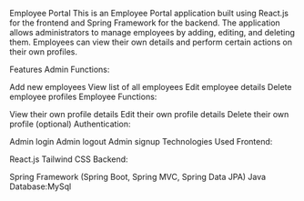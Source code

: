 Employee Portal
This is an Employee Portal application built using React.js for the frontend and Spring Framework for the backend. The application allows administrators to manage employees by adding, editing, and deleting them. Employees can view their own details and perform certain actions on their own profiles.

Features
Admin Functions:

Add new employees
View list of all employees
Edit employee details
Delete employee profiles
Employee Functions:

View their own profile details
Edit their own profile details
Delete their own profile (optional)
Authentication:

Admin login
Admin logout
Admin signup
Technologies Used
Frontend:

React.js
Tailwind CSS
Backend:

Spring Framework (Spring Boot, Spring MVC, Spring Data JPA)
Java
Database:MySql
